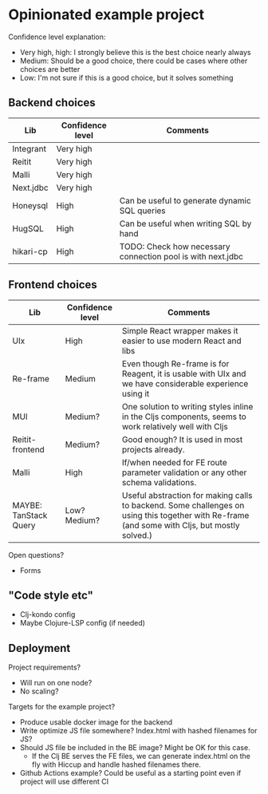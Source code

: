 # Opinionated example project

Confidence level explanation:
- Very high, high: I strongly believe this is the best choice nearly always
- Medium: Should be a good choice, there could be cases where other choices are better
- Low: I'm not sure if this is a good choice, but it solves something

## Backend choices

| Lib | Confidence level | Comments |
|---|---|---|
| Integrant | Very high | |
| Reitit | Very high | |
| Malli | Very high | |
| Next.jdbc | Very high | |
| Honeysql | High | Can be useful to generate dynamic SQL queries |
| HugSQL | High | Can be useful when writing SQL by hand |
| hikari-cp | High | TODO: Check how necessary connection pool is with next.jdbc |

## Frontend choices

| Lib | Confidence level | Comments |
|---|---|---|
| UIx | High | Simple React wrapper makes it easier to use modern React and libs |
| Re-frame | Medium | Even though Re-frame is for Reagent, it is usable with UIx and we have considerable experience using it |
| MUI | Medium? | One solution to writing styles inline in the Cljs components, seems to work relatively well with Cljs |
| Reitit-frontend | Medium? | Good enough? It is used in most projects already. |
| Malli | High | If/when needed for FE route parameter validation or any other schema validations. |
| MAYBE: TanStack Query | Low? Medium? | Useful abstraction for making calls to backend. Some challenges on using this together with Re-frame (and some with Cljs, but mostly solved.) |

Open questions?
- Forms

## "Code style etc"

- Clj-kondo config
- Maybe Clojure-LSP config (if needed)

## Deployment

Project requirements?
- Will run on one node?
- No scaling?

Targets for the example project?
- Produce usable docker image for the backend
- Write optimize JS file somewhere? Index.html with hashed filenames for JS?
- Should JS file be included in the BE image? Might be OK for this case.
  - If the Clj BE serves the FE files, we can generate index.html on the fly with Hiccup and handle hashed filenames there.
- Github Actions example? Could be useful as a starting point even if project will use different CI
